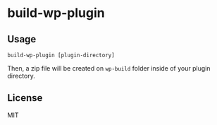 # build-wp-plugin

## Usage

```
build-wp-plugin [plugin-directory] 
```

Then, a zip file will be created on `wp-build` folder inside of your plugin directory.

## License

MIT
